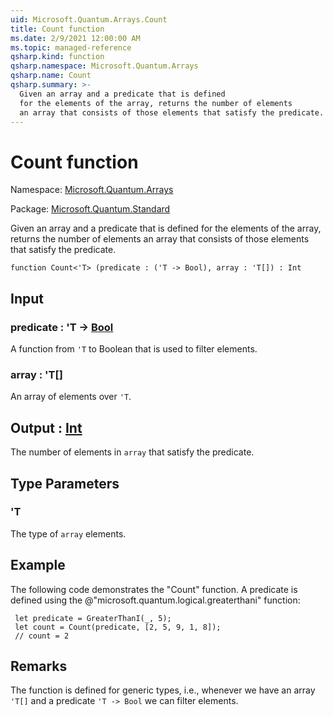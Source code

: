 ```yaml
---
uid: Microsoft.Quantum.Arrays.Count
title: Count function
ms.date: 2/9/2021 12:00:00 AM
ms.topic: managed-reference
qsharp.kind: function
qsharp.namespace: Microsoft.Quantum.Arrays
qsharp.name: Count
qsharp.summary: >-
  Given an array and a predicate that is defined
  for the elements of the array, returns the number of elements
  an array that consists of those elements that satisfy the predicate.
---
```


# Count function

Namespace: [Microsoft.Quantum.Arrays](xref:Microsoft.Quantum.Arrays)

Package: [Microsoft.Quantum.Standard](https://nuget.org/packages/Microsoft.Quantum.Standard)


Given an array and a predicate that is definedfor the elements of the array, returns the number of elementsan array that consists of those elements that satisfy the predicate.

```qsharp
function Count<'T> (predicate : ('T -> Bool), array : 'T[]) : Int
```


## Input

### predicate : 'T -> [Bool](xref:microsoft.quantum.lang-ref.bool)

A function from `'T` to Boolean that is used to filter elements.


### array : 'T[]

An array of elements over `'T`.



## Output : [Int](xref:microsoft.quantum.lang-ref.int)

The number of elements in `array` that satisfy the predicate.

## Type Parameters

### 'T

The type of `array` elements.

## Example

The following code demonstrates the "Count" function.A predicate is defined using the @"microsoft.quantum.logical.greaterthani" function:```qsharp let predicate = GreaterThanI(_, 5); let count = Count(predicate, [2, 5, 9, 1, 8]); // count = 2```

## Remarks

The function is defined for generic types, i.e., whenever we havean array `'T[]` and a predicate `'T -> Bool` we can filter elements.